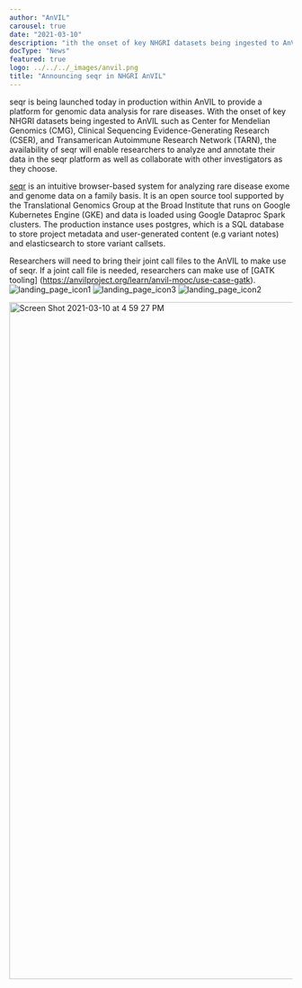 ```yaml
---
author: "AnVIL"
carousel: true
date: "2021-03-10"
description: "ith the onset of key NHGRI datasets being ingested to AnVIL such as Center for Mendelian Genomics (CMG), Clinical Sequencing Evidence-Generating Research (CSER), and Transamerican Autoimmune Research Network (TARN), the availability of seqr will enable researchers to analyze and annotate their data in the seqr platform as well as collaborate with other investigators as they choose."
docType: "News"
featured: true
logo: ../../../_images/anvil.png
title: "Announcing seqr in NHGRI AnVIL"
---
```

seqr is being launched today in production within AnVIL to provide a platform for genomic data analysis for rare diseases.
With the onset of key NHGRI datasets being ingested to AnVIL such as Center for Mendelian Genomics (CMG), 
Clinical Sequencing Evidence-Generating Research (CSER), and 
Transamerican Autoimmune Research Network (TARN), the availability of 
seqr will enable researchers to analyze and annotate their data in the seqr platform as well as collaborate with other investigators as they choose.

[seqr](https://seqr.broadinstitute.org/) is an intuitive browser-based system 
for analyzing rare disease exome and genome data on a family basis. 
It is an open source tool supported by the Translational Genomics Group
at the Broad Institute that runs on Google Kubernetes Engine (GKE) and 
data is loaded using Google Dataproc Spark clusters. 
The production instance uses postgres, which is a SQL database to 
store project metadata and user-generated content (e.g variant notes)
and elasticsearch to store variant callsets.

Researchers will need to bring their joint call files to the AnVIL to make use of seqr. 
If a joint call file is needed, researchers can make use of [GATK tooling] (https://anvilproject.org/learn/anvil-mooc/use-case-gatk).   
![landing_page_icon1](https://user-images.githubusercontent.com/70272257/110703609-fe4c0c00-81c1-11eb-81a8-fc9d9ffe3382.png)
![landing_page_icon3](https://user-images.githubusercontent.com/70272257/110703621-01df9300-81c2-11eb-80aa-13db7dc82238.png)
![landing_page_icon2](https://user-images.githubusercontent.com/70272257/110703632-03a95680-81c2-11eb-8cbc-7997e6de45a2.png)

<img width="1205" alt="Screen Shot 2021-03-10 at 4 59 27 PM" src="https://user-images.githubusercontent.com/70272257/110703659-0ad06480-81c2-11eb-9b24-743853500c27.png">
